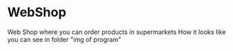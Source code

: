 # WebShop
Web Shop where you can order products in supermarkets
How it looks like you can see in folder "img of program"
